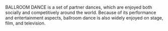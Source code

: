 BALLROOM DANCE is a set of partner dances, which are enjoyed both socially and competitively around the world. Because of its performance and entertainment aspects, ballroom dance is also widely enjoyed on stage, film, and television.
